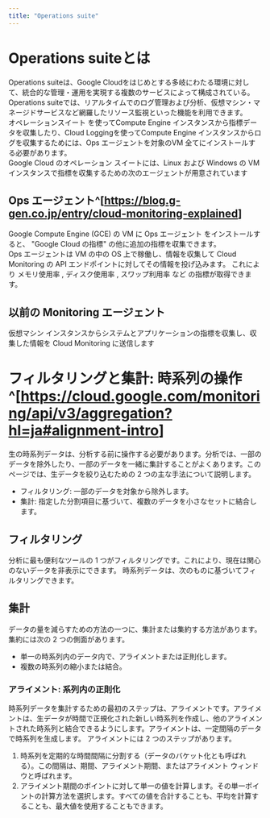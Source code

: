 ```yaml
---
title: "Operations suite"
---
```

# Operations suiteとは
Operations suiteは、Google Cloudをはじめとする多岐にわたる環境に対して、統合的な管理・運用を実現する複数のサービスによって構成されている。  
Operations suiteでは、リアルタイムでのログ管理および分析、仮想マシン・マネージドサービスなど網羅したリソース監視といった機能を利用できます。  
オペレーションスイート を使ってCompute Engine インスタンスから指標データを収集したり、Cloud Loggingを使ってCompute Engine インスタンスからログを収集するためには、Ops エージェントを対象のVM 全てにインストールする必要があります。  
Google Cloud のオペレーション スイートには、Linux および Windows の VM インスタンスで指標を収集するための次のエージェントが用意されています

## Ops エージェント^[<https://blog.g-gen.co.jp/entry/cloud-monitoring-explained>]
Google Compute Engine (GCE) の VM に Ops エージェント をインストールすると、 "Google Cloud の指標" の他に追加の指標を収集できます。  
Ops エージェントは VM の中の OS 上で稼働し、情報を収集して Cloud Monitoring の API エンドポイントに対してその情報を投げ込みます。
これにより メモリ使用率 , ディスク使用率 , スワップ利用率 など の指標が取得できます。

## 以前の Monitoring エージェント
仮想マシン インスタンスからシステムとアプリケーションの指標を収集し、収集した情報を Cloud Monitoring に送信します

# フィルタリングと集計: 時系列の操作^[<https://cloud.google.com/monitoring/api/v3/aggregation?hl=ja#alignment-intro>]
生の時系列データは、分析する前に操作する必要があります。分析では、一部のデータを除外したり、一部のデータを一緒に集計することがよくあります。このページでは、生データを絞り込むための 2 つの主な手法について説明します。
- フィルタリング: 一部のデータを対象から除外します。
- 集計: 指定した分割項目に基づいて、複数のデータを小さなセットに結合します。

## フィルタリング
分析に最も便利なツールの 1 つがフィルタリングです。これにより、現在は関心のないデータを非表示にできます。
時系列データは、次のものに基づいてフィルタリングできます。

## 集計
データの量を減らすための方法の一つに、集計または集約する方法があります。集約には次の 2 つの側面があります。
- 単一の時系列内のデータ内で、アライメントまたは正則化します。
- 複数の時系列の縮小または結合。

### アライメント: 系列内の正則化
時系列データを集計するための最初のステップは、アライメントです。アライメントは、生データが時間で正規化された新しい時系列を作成し、他のアライメントされた時系列と結合できるようにします。アライメントは、一定間隔のデータで時系列を生成します。
アライメントには 2 つのステップがあります。
1. 時系列を定期的な時間間隔に分割する（データのバケット化とも呼ばれる）。この間隔は、期間、アライメント期間、またはアライメント ウィンドウと呼ばれます。
2. アライメント期間のポイントに対して単一の値を計算します。その単一ポイントの計算方法を選択します。すべての値を合計することも、平均を計算することも、最大値を使用することもできます。

